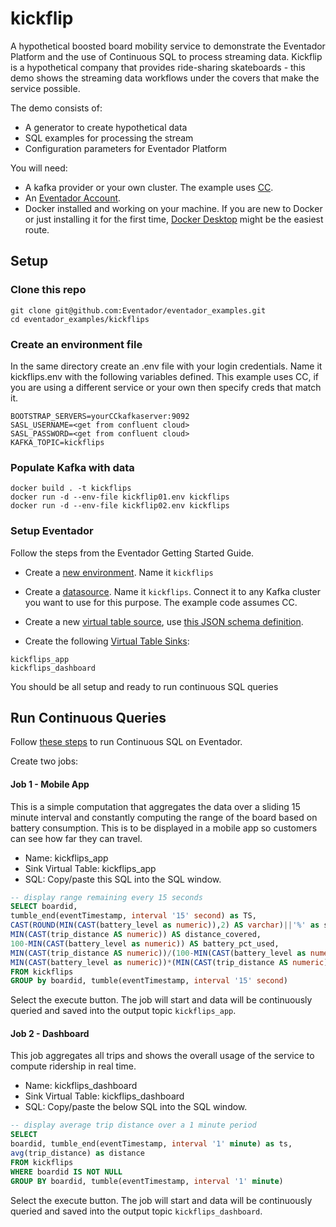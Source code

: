 # kickflip
A hypothetical boosted board mobility service to demonstrate the Eventador Platform and the use of Continuous SQL to process streaming data. Kickflip is a hypothetical company that provides ride-sharing skateboards - this demo shows the streaming data workflows under the covers that make the service possible.

The demo consists of:

- A generator to create hypothetical data
- SQL examples for processing the stream
- Configuration parameters for Eventador Platform

You will need:

- A kafka provider or your own cluster. The example uses [CC](https://confluent.cloud/login).
- An [Eventador Account](https://eventador.cloud/register).
- Docker installed and working on your machine. If you are new to Docker or just installing it for the first time, [Docker Desktop](https://www.docker.com/products/docker-desktop) might be the easiest route.

## Setup

### Clone this repo
```
git clone git@github.com:Eventador/eventador_examples.git
cd eventador_examples/kickflips
```

### Create an environment file
In the same directory create an .env file with your login credentials. Name it kickflips.env with the following variables defined. This example uses CC, if you are using a different service or your own then specify creds that match it.
```
BOOTSTRAP_SERVERS=yourCCkafkaserver:9092
SASL_USERNAME=<get from confluent cloud>
SASL_PASSWORD=<get from confluent cloud>
KAFKA_TOPIC=kickflips
```

### Populate Kafka with data
```
docker build . -t kickflips
docker run -d --env-file kickflip01.env kickflips
docker run -d --env-file kickflip02.env kickflips
```

### Setup Eventador
Follow the steps from the Eventador Getting Started Guide.

- Create a [new environment](https://docs.eventador.io/sqlstreambuilder/ssb_getting_started/#1-create-a-cloud-environment). Name it `kickflips`
- Create a [datasource](https://docs.eventador.io/sqlstreambuilder/ssb_getting_started/#2-create-a-data-source). Name it `kickflips`. Connect it to any Kafka cluster you want to use for this purpose. The example code assumes CC.
- Create a new [virtual table source](https://docs.eventador.io/sqlstreambuilder/ssb_getting_started/#3-create-virtual-table-as-a-source), use [this JSON schema definition](/kickflips.json).

- Create the following [Virtual Table Sinks](https://docs.eventador.io/sqlstreambuilder/ssb_getting_started/#4-create-virtual-table-as-a-sink):
```
kickflips_app
kickflips_dashboard
```

You should be all setup and ready to run continuous SQL queries

## Run Continuous Queries

Follow [these steps](https://docs.eventador.io/sqlstreambuilder/ssb_getting_started/#5-running-sql) to run Continuous SQL on Eventador.

Create two jobs:

#### Job 1 - Mobile App

This is a simple computation that aggregates the data over a sliding 15 minute interval and constantly computing the range of the board based on battery consumption. This is to be displayed in a mobile app so customers can see how far they can travel.

- Name: kickflips_app
- Sink Virtual Table: kickflips_app
- SQL: Copy/paste this SQL into the SQL window.

```sql
-- display range remaining every 15 seconds
SELECT boardid,
tumble_end(eventTimestamp, interval '15' second) as TS,
CAST(ROUND(MIN(CAST(battery_level as numeric)),2) AS varchar)||'%' as state_of_charge,
MIN(CAST(trip_distance AS numeric)) AS distance_covered,
100-MIN(CAST(battery_level as numeric)) AS battery_pct_used,
MIN(CAST(trip_distance AS numeric))/(100-MIN(CAST(battery_level as numeric))) AS foot_per_battery_pct,
MIN(CAST(battery_level as numeric))*(MIN(CAST(trip_distance AS numeric))/(100-MIN(CAST(battery_level as numeric)))) as range_in_feet
FROM kickflips
GROUP by boardid, tumble(eventTimestamp, interval '15' second)
```

Select the execute button. The job will start and data will be continuously queried and saved into the output topic `kickflips_app`.

#### Job 2 - Dashboard

This job aggregates all trips and shows the overall usage of the service to compute ridership in real time.

- Name: kickflips_dashboard
- Sink Virtual Table: kickflips_dashboard
- SQL: Copy/paste the below SQL into the SQL window.

```SQL
-- display average trip distance over a 1 minute period
SELECT
boardid, tumble_end(eventTimestamp, interval '1' minute) as ts,
avg(trip_distance) as distance
FROM kickflips
WHERE boardid IS NOT NULL
GROUP BY boardid, tumble(eventTimestamp, interval '1' minute)
```

Select the execute button. The job will start and data will be continuously queried and saved into the output topic `kickflips_dashboard`.
